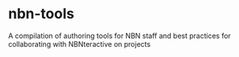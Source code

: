 nbn-tools
====================
A compilation of authoring tools for NBN staff and best practices for collaborating with NBNteractive on projects